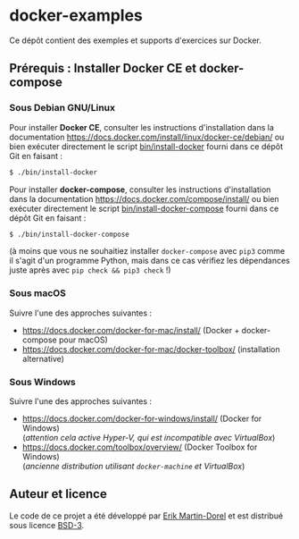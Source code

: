 # docker-examples

Ce dépôt contient des exemples et supports d'exercices sur Docker.

## Prérequis : Installer Docker CE et docker-compose

### Sous Debian GNU/Linux

Pour installer **Docker CE**, consulter les instructions
d'installation dans la documentation
<https://docs.docker.com/install/linux/docker-ce/debian/>
ou bien exécuter directement le script
[bin/install-docker](./bin/install-docker#L5-L20) fourni dans ce dépôt Git
en faisant :

```bash
$ ./bin/install-docker
```

Pour installer **docker-compose**, consulter les instructions
d'installation dans la documentation
<https://docs.docker.com/compose/install/>
ou bien exécuter directement le script
[bin/install-docker-compose](./bin/install-docker-compose#L5-L12) fourni
dans ce dépôt Git en faisant :

```bash
$ ./bin/install-docker-compose
```

(à moins que vous ne souhaitiez installer `docker-compose` avec `pip3`
comme il s'agit d'un programme Python, mais dans ce cas vérifiez les
dépendances juste après avec `pip check && pip3 check` !)

### Sous macOS

Suivre l'une des approches suivantes :

* <https://docs.docker.com/docker-for-mac/install/> (Docker + docker-compose pour macOS)
* <https://docs.docker.com/docker-for-mac/docker-toolbox/> (installation alternative)

### Sous Windows

Suivre l'une des approches suivantes :

* <https://docs.docker.com/docker-for-windows/install/> (Docker for Windows)  
  (*attention cela active Hyper-V, qui est incompatible avec VirtualBox*)
* <https://docs.docker.com/toolbox/overview/> (Docker Toolbox for Windows)  
  (*ancienne distribution utilisant `docker-machine` et VirtualBox*)

## Auteur et licence

Le code de ce projet a été développé par
[Erik Martin-Dorel](https://github.com/erikmd) et est distribué sous
licence [BSD-3](./LICENSE).
